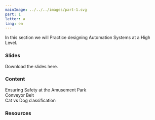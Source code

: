 ```yaml
---
mainImage: ../../../images/part-1.svg
part: 1
letter: a
lang: en
---
```


<div class="content">

In this section we will Practice designing Automation Systems at a High Level.

### Slides
Download the slides here.

### Content
Ensuring Safety at the Amusement Park\
Conveyor Belt\
Cat vs Dog classification

### Resources

</div>
